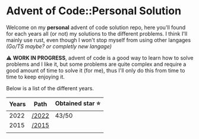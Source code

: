 # Advent of Code::Personal Solution

Welcome on my **personal** advent of code solution repo, here you'll found for each years all (or not) my solutions to the different problems. I think I'll mainly use rust, even though I won't stop myself from using other langages _(Go/TS maybe? or completly new langage)_

⚠ **WORK IN PROGRESS**, advent of code is a good way to learn how to solve problems and I like it, but some problems are quite complex and require a good amount of time to solve it (for me), thus I'll only do this from time to time to keep enjoying it.

Below is a list of the different years.

| Years | Path            | Obtained star ⭐ |
| ----- | --------------- | ---------------- |
| 2022  | [/2022](/2022/) | 43/50            |
| 2015  | [/2015](/2015/) |                  |
|       |                 |                  |
